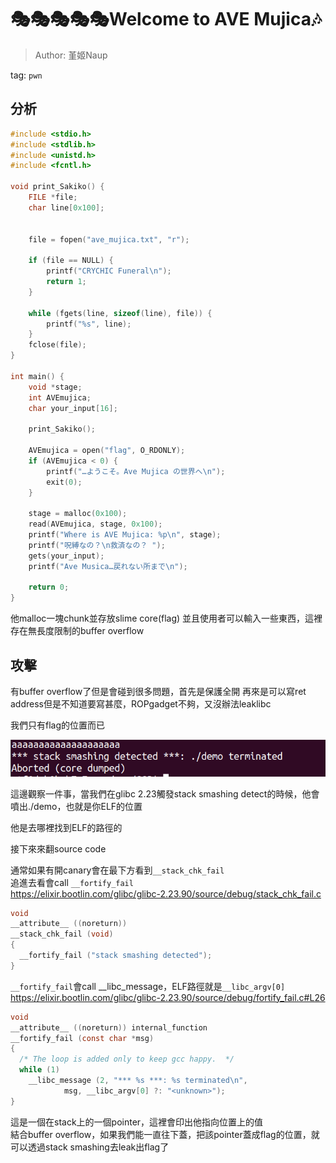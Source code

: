 # 🎭🎭🎭🎭🎭Welcome to AVE Mujica🎶
> Author: 堇姬Naup

tag: `pwn`

## 分析
```c
#include <stdio.h>
#include <stdlib.h>
#include <unistd.h>
#include <fcntl.h>

void print_Sakiko() {
    FILE *file;
    char line[0x100];  


    file = fopen("ave_mujica.txt", "r");

    if (file == NULL) {
        printf("CRYCHIC Funeral\n");
        return 1;
    }

    while (fgets(line, sizeof(line), file)) {
        printf("%s", line);
    }
    fclose(file);
}

int main() {
    void *stage;
    int AVEmujica;
    char your_input[16];

    print_Sakiko();
    
    AVEmujica = open("flag", O_RDONLY);
    if (AVEmujica < 0) {
        printf("…ようこそ。Ave Mujica の世界へ\n");
        exit(0);
    }

    stage = malloc(0x100);
    read(AVEmujica, stage, 0x100);
    printf("Where is AVE Mujica: %p\n", stage);
    printf("呪縛なの？\n救済なの？ ");
    gets(your_input);
    printf("Ave Musica…戻れない所まで\n");

    return 0;
}
```

他malloc一塊chunk並存放slime core(flag)
並且使用者可以輸入一些東西，這裡存在無長度限制的buffer overflow					  
					 
## 攻擊					   
有buffer overflow了但是會碰到很多問題，首先是保護全開
再來是可以寫ret address但是不知道要寫甚麼，ROPgadget不夠，又沒辦法leaklibc					   
					   
我們只有flag的位置而已
					   
![stack_smashing](img/stack_smashing.png)

這邊觀察一件事，當我們在glibc 2.23觸發stack smashing detect的時候，他會噴出./demo，也就是你ELF的位置			
					   
他是去哪裡找到ELF的路徑的					   
					   
接下來來翻source code					   

通常如果有開canary會在最下方看到`__stack_chk_fail`	
追進去看會call `__fortify_fail`					   
https://elixir.bootlin.com/glibc/glibc-2.23.90/source/debug/stack_chk_fail.c
```c
void
__attribute__ ((noreturn))
__stack_chk_fail (void)
{
  __fortify_fail ("stack smashing detected");
}
```

`__fortify_fail`會call __libc_message，ELF路徑就是`__libc_argv[0]`					  
https://elixir.bootlin.com/glibc/glibc-2.23.90/source/debug/fortify_fail.c#L26
```c
void
__attribute__ ((noreturn)) internal_function
__fortify_fail (const char *msg)
{
  /* The loop is added only to keep gcc happy.  */
  while (1)
    __libc_message (2, "*** %s ***: %s terminated\n",
		    msg, __libc_argv[0] ?: "<unknown>");
}
```					   
					   
這是一個在stack上的一個pointer，這裡會印出他指向位置上的值					   
結合buffer overflow，如果我們能一直往下蓋，把該pointer蓋成flag的位置，就可以透過stack smashing去leak出flag了